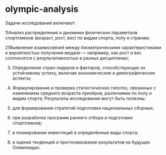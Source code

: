 # olympic-analysis

Задачи исследования включают:

1)Анализ распределения и динамики физических параметров
спортсменов (возраст, рост, вес) по видам спорта, полу и странам;

2)Выявление взаимосвязей между биометрическими
характеристиками и вероятностью получения медали —
например, как рост и вес соотносятся с результативностью в разных
дисциплинах;

3) Определение стран-лидеров и факторов, способствующих их
устойчивому успеху, включая экономические и демографические
аспекты;

5) Формулирование и проверка статистических гипотез, связанных
с изменением среднего возраста призёров, различиями по полу и
видам спорта;
Результаты исследования могут быть полезны:
1) для формирования стратегий подготовки национальных сборных;
2) при разработке программ раннего отбора и подготовки спортсменов;
3) в планировании инвестиций в определённые виды спорта;
4) в оценке тенденций и прогнозировании результатов на будущих
Олимпиадах.

